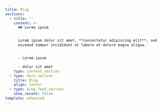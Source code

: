 ```yaml
---
title: Blog
sections:
  - title: ''
    content: >-
      ## Lorem ipsum


      Lorem ipsum dolor sit amet, **consectetur adipiscing elit**, sed do
      eiusmod tempor incididunt ut labore et dolore magna aliqua.


      - Lorem ipsum

      - dolor sit amet
    type: content_section
  - type: hero_section
    title: Blog
    align: center
  - type: blog_feed_section
    show_recent: false
template: advanced
---
```

